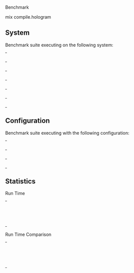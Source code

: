 Benchmark

mix compile.hologram

## System

Benchmark suite executing on the following system:

<table style="width: 1%">
  <tr>
    <th style="width: 1%; white-space: nowrap">Operating System</th>
    <td>macOS</td>
  </tr><tr>
    <th style="white-space: nowrap">CPU Information</th>
    <td style="white-space: nowrap">Apple M1 Pro</td>
  </tr><tr>
    <th style="white-space: nowrap">Number of Available Cores</th>
    <td style="white-space: nowrap">10</td>
  </tr><tr>
    <th style="white-space: nowrap">Available Memory</th>
    <td style="white-space: nowrap">16 GB</td>
  </tr><tr>
    <th style="white-space: nowrap">Elixir Version</th>
    <td style="white-space: nowrap">1.18.2</td>
  </tr><tr>
    <th style="white-space: nowrap">Erlang Version</th>
    <td style="white-space: nowrap">27.2.4</td>
  </tr>
</table>

## Configuration

Benchmark suite executing with the following configuration:

<table style="width: 1%">
  <tr>
    <th style="width: 1%">:time</th>
    <td style="white-space: nowrap">10 s</td>
  </tr><tr>
    <th>:parallel</th>
    <td style="white-space: nowrap">1</td>
  </tr><tr>
    <th>:warmup</th>
    <td style="white-space: nowrap">2 s</td>
  </tr>
</table>

## Statistics



Run Time

<table style="width: 1%">
  <tr>
    <th>Name</th>
    <th style="text-align: right">IPS</th>
    <th style="text-align: right">Average</th>
    <th style="text-align: right">Devitation</th>
    <th style="text-align: right">Median</th>
    <th style="text-align: right">99th&nbsp;%</th>
  </tr>

  <tr>
    <td style="white-space: nowrap">has cache</td>
    <td style="white-space: nowrap; text-align: right">0.40</td>
    <td style="white-space: nowrap; text-align: right">2.51 s</td>
    <td style="white-space: nowrap; text-align: right">&plusmn;2.10%</td>
    <td style="white-space: nowrap; text-align: right">2.50 s</td>
    <td style="white-space: nowrap; text-align: right">2.57 s</td>
  </tr>

  <tr>
    <td style="white-space: nowrap">no cache</td>
    <td style="white-space: nowrap; text-align: right">0.20</td>
    <td style="white-space: nowrap; text-align: right">4.91 s</td>
    <td style="white-space: nowrap; text-align: right">&plusmn;2.03%</td>
    <td style="white-space: nowrap; text-align: right">4.91 s</td>
    <td style="white-space: nowrap; text-align: right">4.98 s</td>
  </tr>

</table>


Run Time Comparison

<table style="width: 1%">
  <tr>
    <th>Name</th>
    <th style="text-align: right">IPS</th>
    <th style="text-align: right">Slower</th>
  <tr>
    <td style="white-space: nowrap">has cache</td>
    <td style="white-space: nowrap;text-align: right">0.40</td>
    <td>&nbsp;</td>
  </tr>

  <tr>
    <td style="white-space: nowrap">no cache</td>
    <td style="white-space: nowrap; text-align: right">0.20</td>
    <td style="white-space: nowrap; text-align: right">1.96x</td>
  </tr>

</table>
